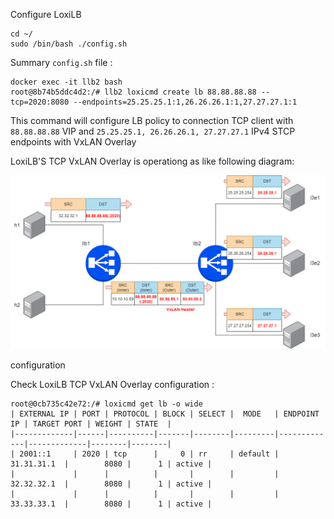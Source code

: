 
Configure LoxiLB

```
cd ~/
sudo /bin/bash ./config.sh
```

Summary `config.sh` file :
```
docker exec -it llb2 bash
root@8b74b5ddc4d2:/# llb2 loxicmd create lb 88.88.88.88 --tcp=2020:8080 --endpoints=25.25.25.1:1,26.26.26.1:1,27.27.27.1:1
```

This command will configure LB policy to connection TCP client with `88.88.88.88` VIP and `25.25.25.1, 26.26.26.1, 27.27.27.1` IPv4 STCP endpoints with VxLAN Overlay

LoxiLB'S TCP VxLAN Overlay is operationg as like following diagram:

![configuration](./assets/configuration.png)

configuration

Check LoxiLB TCP VxLAN Overlay configuration :
```
root@0cb735c42e72:/# loxicmd get lb -o wide
| EXTERNAL IP | PORT | PROTOCOL | BLOCK | SELECT |  MODE   | ENDPOINT IP | TARGET PORT | WEIGHT | STATE  |
|-------------|------|----------|-------|--------|---------|-------------|-------------|--------|--------|
| 2001::1     | 2020 | tcp      |     0 | rr     | default | 31.31.31.1  |        8080 |      1 | active |
|             |      |          |       |        |         | 32.32.32.1  |        8080 |      1 | active |
|             |      |          |       |        |         | 33.33.33.1  |        8080 |      1 | active |
```

